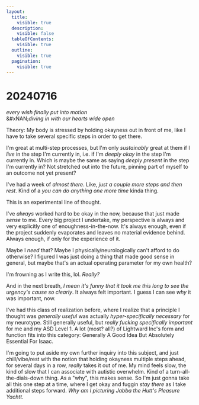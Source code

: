 ```yaml
---
layout:
  title:
    visible: true
  description:
    visible: false
  tableOfContents:
    visible: true
  outline:
    visible: true
  pagination:
    visible: true
---
```


# 20240716

_every wish finally put into motion_\
&#xNAN;_&#x64;iving in with our hearts wide open_

Theory: My body is stressed by holding okayness out in front of me, like I have to take several specific steps in order to get there.

I'm great at multi-step processes, but I'm only _sustainably_ great at them if I _live_ in the step I'm currently in, i.e. if I'm _deeply okay_ in the step I'm currently in. Which is maybe the same as saying _deeply present_ in the step I'm currently in? Not stretched out into the future, pinning part of myself to an outcome not yet present?

I've had a week of _almost there_. Like, _just a couple more steps and then rest_. Kind of a _you can do anything one more time_ kinda thing.

This is an experimental line of thought.

I've _always_ worked hard to be okay in the now, because that just made _sense_ to me. Every big project I undertake, my perspective is always and very explicitly one of enoughness-in-the-now. It's always enough, even if the project suddenly evaporates and leaves no material evidence behind. Always enough, if only for the experience of it.

Maybe I _need_ that? Maybe I physically/neurologically can't afford to do otherwise? I figured I was just doing a thing that made good sense in general, but maybe that's an actual operating parameter for my own health?

I'm frowning as I write this, lol. _Really?_

And in the next breath, _I mean it's funny that it took me this long to see the urgency's cause so clearly_. It always felt important. I guess I can see _why_ it was important, now.

I've had this class of realization before, where I realize that a principle I thought was _generally useful_ was actually _hyper-specifically necessary_ for my neurotype. Still generally useful, but _really fucking specifically important_ for me and my ASD Level 1. A lot (most? all?) of Lightward Inc's form and function fits into this category: Generally A Good Idea But Absolutely Essential For Isaac.

I'm going to put aside my own further inquiry into this subject, and just chill/vibe/rest with the notion that holding okayness multiple steps ahead, for several days in a row, _really_ takes it out of me. My mind feels slow, the kind of slow that I can associate with autistic overwhelm. Kind of a turn-all-the-dials-down thing. As a "why", this makes sense. So I'm just gonna take all this one step at a time, where I get okay and fuggin _stay there_ as I take additional steps forward. _Why am I picturing Jabba the Hutt's Pleasure Yachtt._
